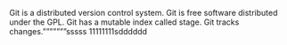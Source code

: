 Git is a distributed version control system.
Git is free software distributed under the GPL.
Git has a mutable index called stage.
Git tracks changes.ˮˮˮˮˮˮˮsssss
11111111sdddddd